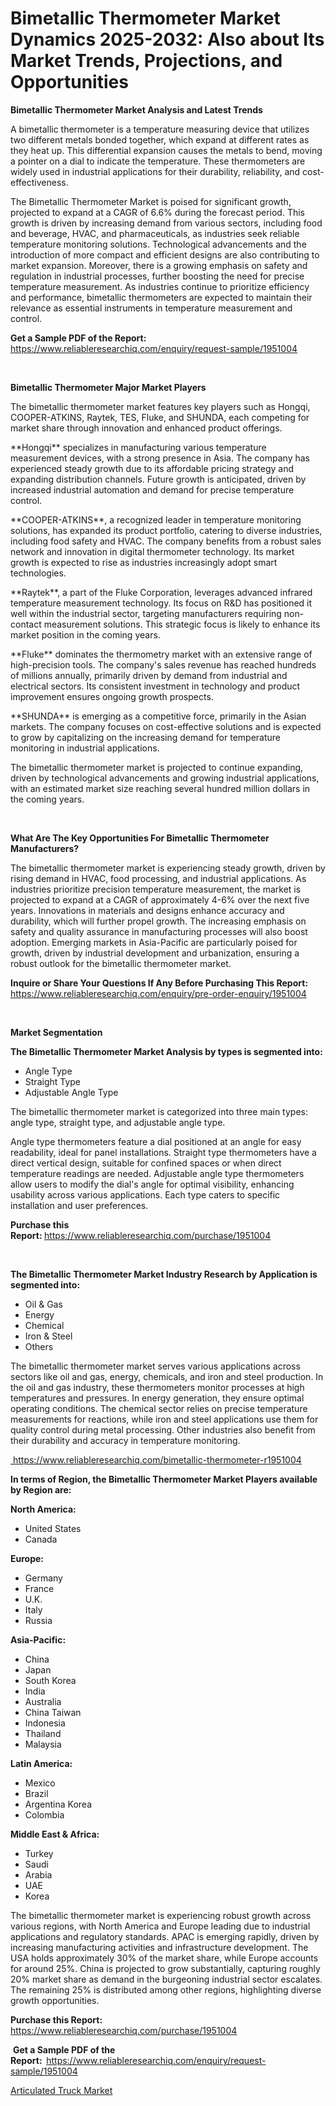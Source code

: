 <p><h1>Bimetallic Thermometer Market Dynamics 2025-2032: Also about Its Market Trends, Projections, and Opportunities</h1></p><p><strong>Bimetallic Thermometer Market Analysis and Latest Trends</strong></p>
<p><p>A bimetallic thermometer is a temperature measuring device that utilizes two different metals bonded together, which expand at different rates as they heat up. This differential expansion causes the metals to bend, moving a pointer on a dial to indicate the temperature. These thermometers are widely used in industrial applications for their durability, reliability, and cost-effectiveness.</p><p>The Bimetallic Thermometer Market is poised for significant growth, projected to expand at a CAGR of 6.6% during the forecast period. This growth is driven by increasing demand from various sectors, including food and beverage, HVAC, and pharmaceuticals, as industries seek reliable temperature monitoring solutions. Technological advancements and the introduction of more compact and efficient designs are also contributing to market expansion. Moreover, there is a growing emphasis on safety and regulation in industrial processes, further boosting the need for precise temperature measurement. As industries continue to prioritize efficiency and performance, bimetallic thermometers are expected to maintain their relevance as essential instruments in temperature measurement and control.</p></p>
<p><strong>Get a Sample PDF of the Report:&nbsp;</strong> <a href="https://www.reliableresearchiq.com/enquiry/request-sample/1951004?utm_campaign=2243&utm_medium=2&utm_source=Github&utm_content=ia&utm_term=20022025&utm_id=bimetallic-thermometer">https://www.reliableresearchiq.com/enquiry/request-sample/1951004</a></p>
<p>&nbsp;</p>
<p><strong>Bimetallic Thermometer Major Market Players</strong></p>
<p><p>The bimetallic thermometer market features key players such as Hongqi, COOPER-ATKINS, Raytek, TES, Fluke, and SHUNDA, each competing for market share through innovation and enhanced product offerings. </p><p>**Hongqi** specializes in manufacturing various temperature measurement devices, with a strong presence in Asia. The company has experienced steady growth due to its affordable pricing strategy and expanding distribution channels. Future growth is anticipated, driven by increased industrial automation and demand for precise temperature control.</p><p>**COOPER-ATKINS**, a recognized leader in temperature monitoring solutions, has expanded its product portfolio, catering to diverse industries, including food safety and HVAC. The company benefits from a robust sales network and innovation in digital thermometer technology. Its market growth is expected to rise as industries increasingly adopt smart technologies. </p><p>**Raytek**, a part of the Fluke Corporation, leverages advanced infrared temperature measurement technology. Its focus on R&D has positioned it well within the industrial sector, targeting manufacturers requiring non-contact measurement solutions. This strategic focus is likely to enhance its market position in the coming years.</p><p>**Fluke** dominates the thermometry market with an extensive range of high-precision tools. The company's sales revenue has reached hundreds of millions annually, primarily driven by demand from industrial and electrical sectors. Its consistent investment in technology and product improvement ensures ongoing growth prospects.</p><p>**SHUNDA** is emerging as a competitive force, primarily in the Asian markets. The company focuses on cost-effective solutions and is expected to grow by capitalizing on the increasing demand for temperature monitoring in industrial applications.</p><p>The bimetallic thermometer market is projected to continue expanding, driven by technological advancements and growing industrial applications, with an estimated market size reaching several hundred million dollars in the coming years.</p></p>
<p>&nbsp;</p>
<p><strong>What Are The Key Opportunities For Bimetallic Thermometer Manufacturers?</strong></p>
<p><p>The bimetallic thermometer market is experiencing steady growth, driven by rising demand in HVAC, food processing, and industrial applications. As industries prioritize precision temperature measurement, the market is projected to expand at a CAGR of approximately 4-6% over the next five years. Innovations in materials and designs enhance accuracy and durability, which will further propel growth. The increasing emphasis on safety and quality assurance in manufacturing processes will also boost adoption. Emerging markets in Asia-Pacific are particularly poised for growth, driven by industrial development and urbanization, ensuring a robust outlook for the bimetallic thermometer market.</p></p>
<p><strong>Inquire or Share Your Questions If Any Before Purchasing This Report:</strong> <a href="https://www.reliableresearchiq.com/enquiry/pre-order-enquiry/1951004?utm_campaign=2243&utm_medium=2&utm_source=Github&utm_content=ia&utm_term=20022025&utm_id=bimetallic-thermometer">https://www.reliableresearchiq.com/enquiry/pre-order-enquiry/1951004</a></p>
<p>&nbsp;</p>
<p><strong>Market Segmentation</strong></p>
<p><strong>The Bimetallic Thermometer Market Analysis by types is segmented into:</strong></p>
<p><ul><li>Angle Type</li><li>Straight Type</li><li>Adjustable Angle Type</li></ul></p>
<p><p>The bimetallic thermometer market is categorized into three main types: angle type, straight type, and adjustable angle type. </p><p>Angle type thermometers feature a dial positioned at an angle for easy readability, ideal for panel installations. Straight type thermometers have a direct vertical design, suitable for confined spaces or when direct temperature readings are needed. Adjustable angle type thermometers allow users to modify the dial's angle for optimal visibility, enhancing usability across various applications. Each type caters to specific installation and user preferences.</p></p>
<p><strong>Purchase this Report:&nbsp;</strong><a href="https://www.reliableresearchiq.com/purchase/1951004?utm_campaign=2243&utm_medium=2&utm_source=Github&utm_content=ia&utm_term=20022025&utm_id=bimetallic-thermometer">https://www.reliableresearchiq.com/purchase/1951004</a></p>
<p>&nbsp;</p>
<p><strong>The Bimetallic Thermometer Market Industry Research by Application is segmented into:</strong></p>
<p><ul><li>Oil & Gas</li><li>Energy</li><li>Chemical</li><li>Iron & Steel</li><li>Others</li></ul></p>
<p><p>The bimetallic thermometer market serves various applications across sectors like oil and gas, energy, chemicals, and iron and steel production. In the oil and gas industry, these thermometers monitor processes at high temperatures and pressures. In energy generation, they ensure optimal operating conditions. The chemical sector relies on precise temperature measurements for reactions, while iron and steel applications use them for quality control during metal processing. Other industries also benefit from their durability and accuracy in temperature monitoring.</p></p>
<p><a href="https://www.reliableresearchiq.com/bimetallic-thermometer-r1951004?utm_campaign=2243&utm_medium=2&utm_source=Github&utm_content=ia&utm_term=20022025&utm_id=bimetallic-thermometer">&nbsp;https://www.reliableresearchiq.com/bimetallic-thermometer-r1951004</a></p>
<p><strong>In terms of Region, the Bimetallic Thermometer Market Players available by Region are:</strong></p>
<p>
    <p> <strong> North America: </strong>
        <ul>
            <li>United States</li>
            <li>Canada</li>
        </ul>
        </p> 
    <p> <strong> Europe: </strong>
        <ul>
            <li>Germany</li>
            <li>France</li>
            <li>U.K.</li>
            <li>Italy</li>
            <li>Russia</li>
        </ul>
        </p> 
    <p> <strong> Asia-Pacific: </strong>
        <ul>
            <li>China</li>
            <li>Japan</li>
            <li>South Korea</li>
            <li>India</li>
            <li>Australia</li>
            <li>China Taiwan</li>
            <li>Indonesia</li>
            <li>Thailand</li>
            <li>Malaysia</li>
        </ul>
        </p> 
    <p> <strong> Latin America: </strong>
        <ul>
            <li>Mexico</li>
            <li>Brazil</li>
            <li>Argentina Korea</li>
            <li>Colombia</li>
        </ul>
        </p> 
    <p> <strong> Middle East & Africa: </strong>
        <ul>
            <li>Turkey</li>
            <li>Saudi</li>
            <li>Arabia</li>
            <li>UAE</li>
            <li>Korea</li>
        </ul>
    </p>
    </p>
<p><p>The bimetallic thermometer market is experiencing robust growth across various regions, with North America and Europe leading due to industrial applications and regulatory standards. APAC is emerging rapidly, driven by increasing manufacturing activities and infrastructure development. The USA holds approximately 30% of the market share, while Europe accounts for around 25%. China is projected to grow substantially, capturing roughly 20% market share as demand in the burgeoning industrial sector escalates. The remaining 25% is distributed among other regions, highlighting diverse growth opportunities.</p></p>
<p><strong>Purchase this Report: </strong><a href="https://www.reliableresearchiq.com/purchase/1951004?utm_campaign=2243&utm_medium=2&utm_source=Github&utm_content=ia&utm_term=20022025&utm_id=bimetallic-thermometer">https://www.reliableresearchiq.com/purchase/1951004</a></p>
<p>&nbsp;<strong>Get a Sample PDF of the Report:&nbsp;&nbsp;</strong><a href="https://www.reliableresearchiq.com/enquiry/request-sample/1951004?utm_campaign=2243&utm_medium=2&utm_source=Github&utm_content=ia&utm_term=20022025&utm_id=bimetallic-thermometer">https://www.reliableresearchiq.com/enquiry/request-sample/1951004</a></p>
<p><strong></strong></p>
<p><p><a href="https://github.com/norbeludie83/Market-Research-Report-List-1/blob/main/articulated-truck-market.md?utm_campaign=2243&utm_medium=2&utm_source=Github&utm_content=ia&utm_term=20022025&utm_id=bimetallic-thermometer">Articulated Truck Market</a></p></p>